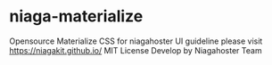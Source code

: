 # niaga-materialize

Opensource Materialize CSS for niagahoster UI guideline 
please visit https://niagakit.github.io/ 
MIT License 
Develop by Niagahoster Team
